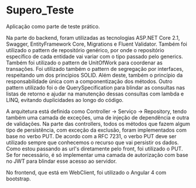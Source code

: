 # Supero_Teste
Aplicação como parte de teste prático.

Na parte do backend, foram utilizadas as tecnologias ASP.NET Core 2.1, Swagger, EntityFramework Core, Migrations e Fluent Validator. Também foi utilizado o pattern de repositório genérico, por onde o repositório específico de cada entidade vai variar com o tipo passado pelo generics. Também foi utilizado o pattern de UnitOfWork para coordenar as transações. Foi utilizado também o pattern de segregação por interfaces, respeitando um dos princípios SOLID. Além deste, também o princípio da responsabilidade única com a componentização dos métodos. Outro pattern utilizado foi o de QuerySpecification para blindar as consultas nas listas de retorno e ajudar na manutenção dessas consultas com lambda e LINQ, evitando duplicidades ao longo do código.

A arquitetura está definida como Controller -> Serviço -> Repository, tendo também uma camada de exceções, uma de injeção de dependência e outra de validações. Na parte das controllers, todos os métodos que fazem algum tipo de persistência, com exceção da exclusão, foram implementados com base no verbo PUT. De acordo com a RFC 7231, o verbo PUT deve ser utilizado sempre que conhecemos o recurso que vai persistir os dados. Como estou passando as url's diretamente pelo front, foi utilizado o PUT. Se for necessário, é só implementar uma camada de autorização com base no JWT para blindar esse acesso ao servidor.

No frontend, que está em WebClient, foi utilizado o Angular 4 com bootstrap. 
